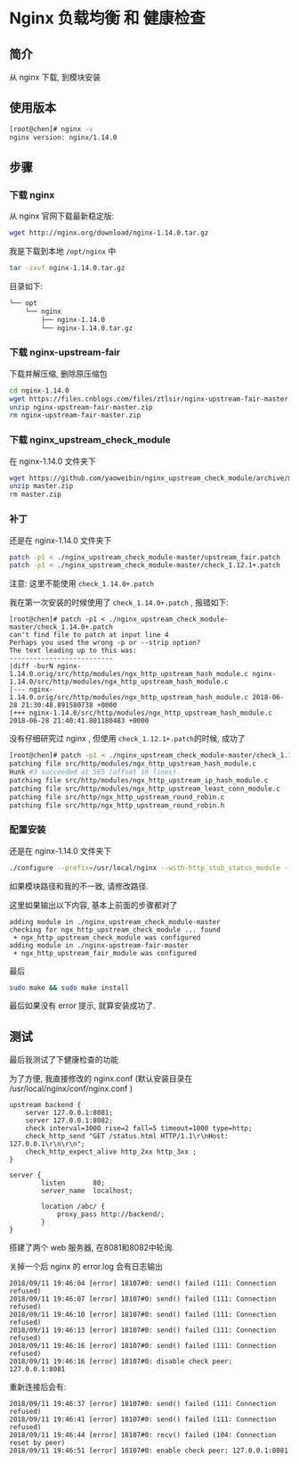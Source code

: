 # Nginx 负载均衡 和 健康检查

## 简介

从 nginx 下载, 到模块安装

## 使用版本

```sh
[root@chen]# nginx -v
nginx version: nginx/1.14.0
```

## 步骤

### 下载 nginx

从 nginx 官网下载最新稳定版:

```sh
wget http://nginx.org/download/nginx-1.14.0.tar.gz
```

我是下载到本地 ```/opt/nginx``` 中

```sh
tar -zxvf nginx-1.14.0.tar.gz
```

目录如下:

```sh
└── opt
	└── nginx
	    ├── nginx-1.14.0
	    └── nginx-1.14.0.tar.gz
```

### 下载 nginx-upstream-fair

下载并解压缩, 删除原压缩包

```sh
cd nginx-1.14.0
wget https://files.cnblogs.com/files/ztlsir/nginx-upstream-fair-master.zip
unzip nginx-upstream-fair-master.zip
rm nginx-upstream-fair-master.zip
```

### 下载 nginx_upstream_check_module

在 nginx-1.14.0 文件夹下

```sh
wget https://github.com/yaoweibin/nginx_upstream_check_module/archive/master.zip
unzip master.zip
rm master.zip
```

### 补丁

还是在 nginx-1.14.0 文件夹下

```sh
patch -p1 < ./nginx_upstream_check_module-master/upstream_fair.patch
patch -p1 < ./nginx_upstream_check_module-master/check_1.12.1+.patch
```

注意: 这里不能使用 ```check_1.14.0+.patch```

我在第一次安装的时候使用了 ```check_1.14.0+.patch``` , 报错如下: 

```
[root@chen]# patch -p1 < ./nginx_upstream_check_module-master/check_1.14.0+.patch
can't find file to patch at input line 4
Perhaps you used the wrong -p or --strip option?
The text leading up to this was:
--------------------------
|diff -burN nginx-1.14.0.orig/src/http/modules/ngx_http_upstream_hash_module.c nginx-1.14.0/src/http/modules/ngx_http_upstream_hash_module.c
|--- nginx-1.14.0.orig/src/http/modules/ngx_http_upstream_hash_module.c	2018-06-28 21:30:48.891580738 +0000
|+++ nginx-1.14.0/src/http/modules/ngx_http_upstream_hash_module.c	2018-06-28 21:40:41.801180483 +0000
```

没有仔细研究过 nginx , 但使用 ```check_1.12.1+.patch```的时候, 成功了

```sh
[root@chen]# patch -p1 < ./nginx_upstream_check_module-master/check_1.12.1+.patch
patching file src/http/modules/ngx_http_upstream_hash_module.c
Hunk #3 succeeded at 565 (offset 16 lines).
patching file src/http/modules/ngx_http_upstream_ip_hash_module.c
patching file src/http/modules/ngx_http_upstream_least_conn_module.c
patching file src/http/ngx_http_upstream_round_robin.c
patching file src/http/ngx_http_upstream_round_robin.h
```

### 配置安装

还是在 nginx-1.14.0 文件夹下

```sh
./configure --prefix=/usr/local/nginx --with-http_stub_status_module --with-http_ssl_module --with-http_gzip_static_module --with-pcre --add-module=./nginx_upstream_check_module-master --add-module=./nginx-upstream-fair-master
```

如果模块路径和我的不一致, 请修改路径.

这里如果输出以下内容, 基本上前面的步骤都对了 

```
adding module in ./nginx_upstream_check_module-master
checking for ngx_http_upstream_check_module ... found
 + ngx_http_upstream_check_module was configured
adding module in ./nginx-upstream-fair-master
 + ngx_http_upstream_fair_module was configured
```

最后

```sh
sudo make && sudo make install
```

最后如果没有 error 提示, 就算安装成功了.

## 测试

最后我测试了下健康检查的功能

为了方便, 我直接修改的 nginx.conf (默认安装目录在 /usr/local/nginx/conf/nginx.conf )

```
upstream backend {
    server 127.0.0.1:8081;
    server 127.0.0.1:8082;
    check interval=3000 rise=2 fall=5 timeout=1000 type=http;
	check_http_send "GET /status.html HTTP/1.1\r\nHost: 127.0.0.1\r\n\r\n";
	check_http_expect_alive http_2xx http_3xx ;
}

server {
        listen       80;
        server_name  localhost;

        location /abc/ {
            proxy_pass http://backend/;
        }
}

```

搭建了两个 web 服务器, 在8081和8082中轮询.

关掉一个后 nginx 的 error.log 会有日志输出

```
2018/09/11 19:46:04 [error] 18107#0: send() failed (111: Connection refused)
2018/09/11 19:46:07 [error] 18107#0: send() failed (111: Connection refused)
2018/09/11 19:46:10 [error] 18107#0: send() failed (111: Connection refused)
2018/09/11 19:46:13 [error] 18107#0: send() failed (111: Connection refused)
2018/09/11 19:46:16 [error] 18107#0: send() failed (111: Connection refused)
2018/09/11 19:46:16 [error] 18107#0: disable check peer: 127.0.0.1:8081
```

重新连接后会有:

```
2018/09/11 19:46:37 [error] 18107#0: send() failed (111: Connection refused)
2018/09/11 19:46:41 [error] 18107#0: send() failed (111: Connection refused)
2018/09/11 19:46:44 [error] 18107#0: recv() failed (104: Connection reset by peer)
2018/09/11 19:46:51 [error] 18107#0: enable check peer: 127.0.0.1:8081 
```


